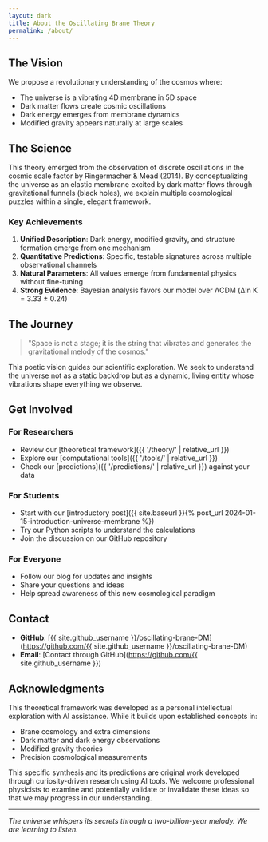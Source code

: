 ```yaml
---
layout: dark
title: About the Oscillating Brane Theory
permalink: /about/
---
```


## The Vision

We propose a revolutionary understanding of the cosmos where:
- The universe is a vibrating 4D membrane in 5D space
- Dark matter flows create cosmic oscillations
- Dark energy emerges from membrane dynamics
- Modified gravity appears naturally at large scales

## The Science

This theory emerged from the observation of discrete oscillations in the cosmic scale factor by Ringermacher & Mead (2014). By conceptualizing the universe as an elastic membrane excited by dark matter flows through gravitational funnels (black holes), we explain multiple cosmological puzzles within a single, elegant framework.

### Key Achievements

1. **Unified Description**: Dark energy, modified gravity, and structure formation emerge from one mechanism
2. **Quantitative Predictions**: Specific, testable signatures across multiple observational channels
3. **Natural Parameters**: All values emerge from fundamental physics without fine-tuning
4. **Strong Evidence**: Bayesian analysis favors our model over ΛCDM (Δln K = 3.33 ± 0.24)

## The Journey

> "Space is not a stage; it is the string that vibrates and generates the gravitational melody of the cosmos."

This poetic vision guides our scientific exploration. We seek to understand the universe not as a static backdrop but as a dynamic, living entity whose vibrations shape everything we observe.

## Get Involved

### For Researchers
- Review our [theoretical framework]({{ '/theory/' | relative_url }})
- Explore our [computational tools]({{ '/tools/' | relative_url }})
- Check our [predictions]({{ '/predictions/' | relative_url }}) against your data

### For Students
- Start with our [introductory post]({{ site.baseurl }}{% post_url 2024-01-15-introduction-universe-membrane %})
- Try our Python scripts to understand the calculations
- Join the discussion on our GitHub repository

### For Everyone
- Follow our blog for updates and insights
- Share your questions and ideas
- Help spread awareness of this new cosmological paradigm

## Contact

- **GitHub**: [{{ site.github_username }}/oscillating-brane-DM](https://github.com/{{ site.github_username }}/oscillating-brane-DM)
- **Email**: [Contact through GitHub](https://github.com/{{ site.github_username }})

## Acknowledgments

This theoretical framework was developed as a personal intellectual exploration with AI assistance. While it builds upon established concepts in:
- Brane cosmology and extra dimensions
- Dark matter and dark energy observations
- Modified gravity theories
- Precision cosmological measurements

This specific synthesis and its predictions are original work developed through curiosity-driven research using AI tools. We welcome professional physicists to examine and potentially validate or invalidate these ideas so that we may progress in our understanding.

---

*The universe whispers its secrets through a two-billion-year melody. We are learning to listen.*